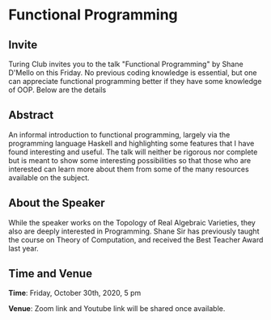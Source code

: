 # Functional Programming

## Invite

Turing Club invites you to the talk "Functional Programming" by Shane D'Mello on this Friday. No previous coding knowledge is essential, but one can appreciate functional programming better if they have some knowledge of OOP. Below are the details

## Abstract

An informal introduction to functional programming, largely via the programming language Haskell and highlighting some features that I have found interesting and useful. The talk will neither be rigorous nor complete but is meant to show some interesting possibilities so that those who are interested can learn more about them from some of the many resources available on the subject.

## About the Speaker

While the speaker works on the Topology of Real Algebraic Varieties, they also are deeply interested in  Programming. Shane Sir has previously taught the course on Theory of Computation, and received the Best Teacher Award last year.

## Time and Venue

**Time**: Friday, October 30th, 2020, 5 pm

**Venue**: Zoom link and Youtube link will be shared once available.
